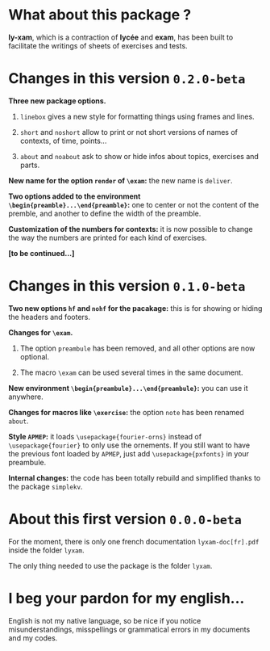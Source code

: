 What about this package  ?
==========================

**ly-xam**, which is a contraction of **lycée** and **exam**, has been built to facilitate the writings of sheets of exercises and tests.


Changes in this version `0.2.0-beta`
====================================

**Three new package options.**

  1) ``linebox`` gives a new style for formatting things using frames and lines.

  2) ``short`` and ``noshort`` allow to print or not short versions of names of contexts, of time, points...

  3) ``about`` and ``noabout`` ask to show or hide infos about topics, exercises and parts.


**New name for the option ``render`` of ``\exam``:** the new name is ``deliver``.


**Two options added to the environment `\begin{preamble}...\end{preamble}`:** one to center or not the content of the premble, and another to define the width of the preamble.


**Customization of the numbers for contexts:** it is now possible to change the way the numbers are printed for each kind of exercises.



**[to be continued...]**


Changes in this version `0.1.0-beta`
====================================

**Two new options ``hf`` and ``nohf`` for the pacakage:** this is for showing or hiding the headers and footers.


**Changes for `\exam`.**

  1) The option `preambule` has been removed, and all other options are now optional.

  2) The macro `\exam` can be used several times in the same document.


**New environment `\begin{preambule}...\end{preambule}`:** you can use it anywhere.


**Changes for macros like `\exercise`:** the option `note` has been renamed `about`.


**Style `APMEP`:** it loads ``\usepackage{fourier-orns}`` instead of ``\usepackage{fourier}`` to only use the ornements. If you still want to have the previous font loaded by `APMEP`, just add ``\usepackage{pxfonts}`` in your preambule.


**Internal changes:** the code has been totally rebuild and simplified thanks to the package `simplekv`.


About this first version `0.0.0-beta`
=====================================

For the moment, there is only one french documentation `lyxam-doc[fr].pdf` inside the folder `lyxam`.

The only thing needed to use the package is the folder `lyxam`.


I beg your pardon for my english...
===================================

English is not my native language, so be nice if you notice misunderstandings, misspellings or grammatical errors in my documents and my codes.